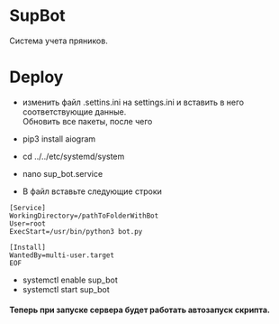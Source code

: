 # SupBot
Система учета пряников. 

# Deploy
* изменить файл .settins.ini на settings.ini и вставить в него соответствующие данные. </br>
Обновить все пакеты, после чего
* pip3 install aiogram

* cd ../../etc/systemd/system
* nano sup_bot.service

*  В файл вставьте следующие строки
```
[Service]
WorkingDirectory=/pathToFolderWithBot
User=root
ExecStart=/usr/bin/python3 bot.py

[Install]
WantedBy=multi-user.target
EOF
```
*  systemctl enable sup_bot</br>
*  systemctl start sup_bot</br>
#### Теперь при запуске сервера будет работать автозапуск скрипта. 
